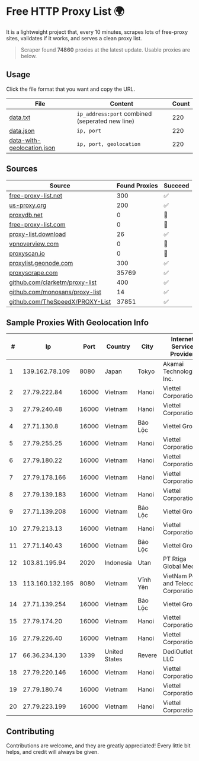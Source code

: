
# Free HTTP Proxy List 🌍

It is a lightweight project that, every 10 minutes, scrapes lots of free-proxy sites, validates if it works, and serves a clean proxy list.


> Scraper found **74860** proxies at the latest update. Usable proxies are below.

## Usage

Click the file format that you want and copy the URL.


|File|Content|Count|
|----|-------|-----|
|[data.txt](https://raw.githubusercontent.com/themiralay/Proxy-List-World/master/data.txt)|`ip_address:port` combined (seperated new line)|220|
|[data.json](https://raw.githubusercontent.com/themiralay/Proxy-List-World/master/data.json)|`ip, port`|220|
|[data-with-geolocation.json](https://raw.githubusercontent.com/themiralay/Proxy-List-World/master/data-with-geolocation.json)|`ip, port, geolocation`|220|

## Sources

|Source|Found Proxies|Succeed|
|------|-------------|-------|
|[free-proxy-list.net](https://free-proxy-list.net)|300|✅|
|[us-proxy.org](https://www.us-proxy.org)|200|✅|
|[proxydb.net](http://proxydb.net)|0|🚫|
|[free-proxy-list.com](https://free-proxy-list.com/?page=&port=&type%5B%5D=http&type%5B%5D=https&up_time=0&search=Search)|0|🚫|
|[proxy-list.download](https://www.proxy-list.download/HTTP)|26|✅|
|[vpnoverview.com](https://vpnoverview.com/privacy/anonymous-browsing/free-proxy-servers)|0|🚫|
|[proxyscan.io](https://www.proxyscan.io)|0|🚫|
|[proxylist.geonode.com](https://proxylist.geonode.com/api/proxy-list?limit=300&page=1&sort_by=lastChecked&sort_type=desc&protocols=http,https)|300|✅|
|[proxyscrape.com](https://api.proxyscrape.com/v2/?request=displayproxies&protocol=http&timeout=10000&country=all&ssl=all&anonymity=all)|35769|✅|
|[github.com/clarketm/proxy-list](https://raw.githubusercontent.com/clarketm/proxy-list/master/proxy-list-raw.txt)|400|✅|
|[github.com/monosans/proxy-list](https://raw.githubusercontent.com/monosans/proxy-list/main/proxies/http.txt)|14|✅|
|[github.com/TheSpeedX/PROXY-List](https://raw.githubusercontent.com/TheSpeedX/PROXY-List/master/http.txt)|37851|✅|


## Sample Proxies With Geolocation Info

|#|Ip|Port|Country|City|Internet Service Provider|
|-|--|----|-------|----|-------------------------|
|1|139.162.78.109|8080|Japan|Tokyo|Akamai Technologies, Inc.|
|2|27.79.222.84|16000|Vietnam|Hanoi|Viettel Corporation|
|3|27.79.240.48|16000|Vietnam|Hanoi|Viettel Corporation|
|4|27.71.130.8|16000|Vietnam|Bảo Lộc|Viettel Group|
|5|27.79.255.25|16000|Vietnam|Hanoi|Viettel Corporation|
|6|27.79.180.22|16000|Vietnam|Hanoi|Viettel Corporation|
|7|27.79.178.166|16000|Vietnam|Hanoi|Viettel Corporation|
|8|27.79.139.183|16000|Vietnam|Hanoi|Viettel Corporation|
|9|27.71.139.208|16000|Vietnam|Bảo Lộc|Viettel Group|
|10|27.79.213.13|16000|Vietnam|Hanoi|Viettel Corporation|
|11|27.71.140.43|16000|Vietnam|Bảo Lộc|Viettel Group|
|12|103.81.195.94|2020|Indonesia|Utan|PT Rtiga Global Media|
|13|113.160.132.195|8080|Vietnam|Vĩnh Yên|VietNam Post and Telecom Corporation|
|14|27.71.139.254|16000|Vietnam|Bảo Lộc|Viettel Group|
|15|27.79.174.20|16000|Vietnam|Hanoi|Viettel Corporation|
|16|27.79.226.40|16000|Vietnam|Hanoi|Viettel Corporation|
|17|66.36.234.130|1339|United States|Revere|DediOutlet, LLC|
|18|27.79.220.146|16000|Vietnam|Hanoi|Viettel Corporation|
|19|27.79.180.74|16000|Vietnam|Hanoi|Viettel Corporation|
|20|27.79.223.199|16000|Vietnam|Hanoi|Viettel Corporation|



## Contributing

Contributions are welcome, and they are greatly appreciated! Every
little bit helps, and credit will always be given.


